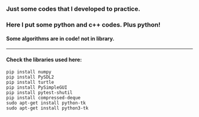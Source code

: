 ### Just some codes that I developed to practice.

### Here I put some python and c++ codes. Plus python!

#### Some algorithms are in code! not in library.  

-----
#### Check the libraries used here:

```
pip install numpy
pip install PySDL2
pip install turtle
pip install PySimpleGUI 
pip install pytest-shutil
pip install compressed-deque
sudo apt-get install python-tk
sudo apt-get install python3-tk
```
